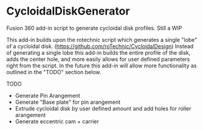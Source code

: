 # CycloidalDiskGenerator
Fusion 360 add-in script to generate cycloidal disk profiles. Still a WIP

This add-in builds upon the rotechnic script which generates a single "lobe" of a cycloidal disk. (https://github.com/roTechnic/CycloidalDesign)
Instead of generating a single lobe this add-in builds the entire profile of the disk, adds the center hole, and more easily allows for user defined parameters right from the script. In the future this add-in will allow more functionality as outlined in the "TODO" section below.

TODO
* Generate Pin Arangement
* Generate "Base plate" for pin arangement
* Extrude cycloidal disk by user defined amount and add holes for roller arangement 
* Generate eccentric cam + carrier

